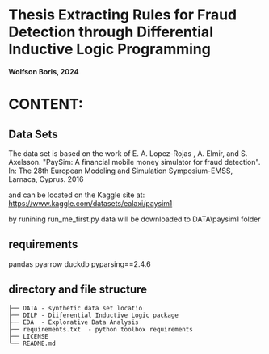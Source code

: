 # Thesis Extracting Rules for Fraud Detection through Differential Inductive Logic Programming 

**Wolfson Boris, 2024**

# CONTENT:

## Data Sets
The data set is based on the work of 
E. A. Lopez-Rojas , A. Elmir, and S. Axelsson. "PaySim: A financial mobile money simulator for fraud detection". In: The 28th European Modeling and Simulation Symposium-EMSS, Larnaca, Cyprus. 2016
 
and can be located on the Kaggle site at:
https://www.kaggle.com/datasets/ealaxi/paysim1

by runining run\_me\_first.py data will be downloaded to DATA\paysim1 folder

## requirements
pandas
pyarrow
duckdb 
pyparsing==2.4.6
## directory and file structure

```
├── DATA - synthetic data set locatio
├── DILP - Diiferential Inductive Logic package
├── EDA  - Explorative Data Analysis
├── requirements.txt  - python toolbox requirements 
├── LICENSE
└── README.md

```

